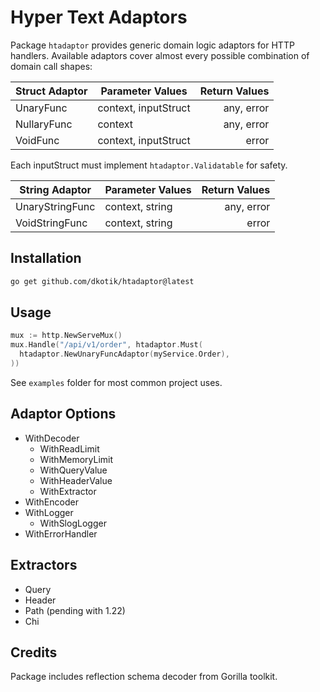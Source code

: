 # Hyper Text Adaptors

Package `htadaptor` provides generic domain logic adaptors for HTTP handlers. Available adaptors cover almost every possible combination of domain call shapes:

<!-- TODO: link adaptors to GoDoc -->
<!-- TODO: add FS adaptor -->

| Struct Adaptor | Parameter Values     | Return Values |
|----------------|----------------------|--------------:|
| UnaryFunc      | context, inputStruct |    any, error |
| NullaryFunc    | context              |    any, error |
| VoidFunc       | context, inputStruct |         error |

Each inputStruct must implement `htadaptor.Validatable` for safety.

| String Adaptor  | Parameter Values     | Return Values |
|-----------------|----------------------|--------------:|
| UnaryStringFunc | context, string      |    any, error |
| VoidStringFunc  | context, string      |         error |

## Installation

```sh
go get github.com/dkotik/htadaptor@latest
```

## Usage

```go
mux := http.NewServeMux()
mux.Handle("/api/v1/order", htadaptor.Must(
  htadaptor.NewUnaryFuncAdaptor(myService.Order),
))
```

See `examples` folder for most common project uses.

## Adaptor Options

<!-- TODO: link to GoDoc -->

- WithDecoder
    - WithReadLimit
    - WithMemoryLimit
    - WithQueryValue
    - WithHeaderValue
    - WithExtractor
- WithEncoder
- WithLogger
    - WithSlogLogger
- WithErrorHandler

## Extractors

- Query
- Header
- Path (pending with 1.22)
- Chi

## Credits

Package includes reflection schema decoder from Gorilla toolkit.
